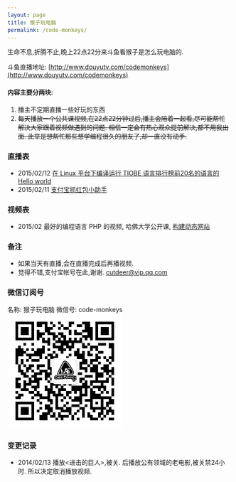 ```yaml
---
layout: page
title: 猴子玩电脑
permalink: /code-monkeys/
---
```


生命不息,折腾不止,晚上22点22分来斗鱼看猴子是怎么玩电脑的.

斗鱼直播地址: [http://www.douyutv.com/codemonkeys](http://www.douyutv.com/codemonkeys)

#### 内容主要分两块:
1. 播主不定期直播一些好玩的东西
2. <del>每天播放一个公共课视频,在22点22分钟过后,播主会陪着一起看,尽可能帮忙解决大家跟着视频做遇到的问题. 相信一定会有热心观众提前解决,都不用我出面. 此举是想帮忙那些想学编程很久的朋友了,却一直没有动手.</del>

### 直播表

* 2015/02/12 [在 Linux 平台下编译运行 TIOBE 语言排行榜前20名的语言的Hello world](https://github.com/mangege/tiobe_hello_world)
* 2015/02/11 [支付宝抓红包小助手](https://github.com/mangege/alipay_red_helper)

### 视频表

* 2015/02 最好的编程语言 PHP 的视频, 哈佛大学公开课, [构建动态网站](http://cs75.tv/2012/summer/)

### 备注

* 如果当天有直播,会在直播完成后再播视频.
* 觉得不错,支付宝帐号在此,谢谢. cutdeer@vip.qq.com

### 微信订阅号

名称: 猴子玩电脑
微信号: code-monkeys
![code-monkeys-qrcode](/images/qrcode_for_gh_73cfd2bd6ff5_258.jpg)

### 变更记录

* 2014/02/13 播放<进击的巨人>,被关. 后播放公有领域的老电影,被关禁24小时. 所以决定取消播放视频.
